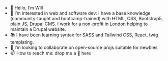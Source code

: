 - 🐾 Hello, I’m Will
- 👀 I’m interested in web and software dev: I have a base knowledge (community-taught and bootcamp-trained) with HTML, CSS, Bootstrap5, plain JS, Drupal CMS. I work for a non-profit in London helping to maintain a Drupal website.
- 📚 I have been learning syntax for SASS and Tailwind CSS, React, twig templating.
- 💞️ I’m looking to collaborate on open-source projs suitable for newbies
- 📫 How to reach me: drop me a 🦴 here
